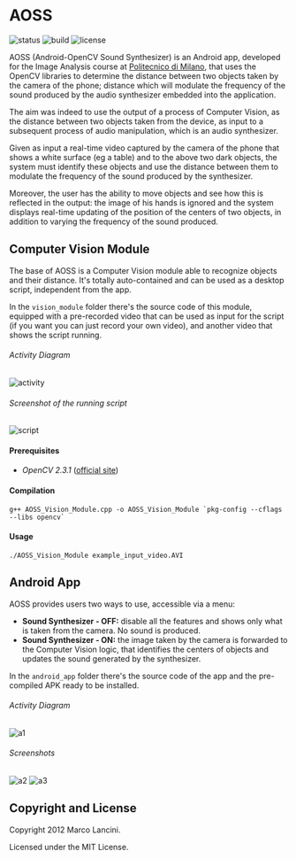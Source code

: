 # AOSS

![status](http://b.repl.ca/v1/status-completed-red.png "status") 
![build](http://b.repl.ca/v1/build-passing-brightgreen.png "build")
![license](http://b.repl.ca/v1/license-MIT-lightgrey.png "license")


AOSS (Android-OpenCV Sound Synthesizer) is an Android app, developed for the Image Analysis course at [Politecnico di Milano](http://www.polimi.it), that uses the OpenCV libraries to determine the distance between two objects taken by the camera of the phone; distance which will modulate the frequency of the sound produced by the audio synthesizer embedded into the application. 

The aim was indeed to use the output of a process of Computer Vision, as the distance between two objects taken from the device, as input to a subsequent process of audio manipulation, which is an audio synthesizer.

Given as input a real-time video captured by the camera of the phone that shows a white surface (eg a table) and to the above two dark objects, the system must identify these objects and use the distance between them to modulate the frequency of the sound produced by the synthesizer. 

Moreover, the user has the ability to move objects and see how this is reflected in the output: the image of his hands is ignored and the system displays real-time updating of the position of the centers of two objects, in addition to varying the frequency of the sound produced.




## Computer Vision Module

The base of AOSS is a Computer Vision module able to recognize objects and their distance. It's totally auto-contained and can be used as a desktop script, independent from the app.

In the `vision_module` folder there's the source code of this module, equipped with a pre-recorded video that can be used as input for the script (if you want you can just record your own video), and another video that shows the script running.

###### Activity Diagram
![activity](http://www.marcolancini.it/static/assets/projects/aoss/activity_cv.png "activity")

###### Screenshot of the running script
![script](http://www.marcolancini.it/static/assets/projects/aoss/screenshot.png "script")



#### Prerequisites
* *OpenCV 2.3.1* ([official site](http://opencv.willowgarage.com/wiki/Welcome))
   
   
#### Compilation
    g++ AOSS_Vision_Module.cpp -o AOSS_Vision_Module `pkg-config --cflags --libs opencv`


#### Usage
    ./AOSS_Vision_Module example_input_video.AVI



## Android App

AOSS provides users two ways to use, accessible via a menu:

* **Sound Synthesizer - OFF:** disable all the features and shows only what is taken from the camera. No sound is produced.
* **Sound Synthesizer - ON:**  the image taken by the camera is forwarded to the Computer Vision logic, that identifies the centers of objects and updates the sound generated by the synthesizer.


In the `android_app` folder there's the source code of the app and the pre-compiled APK ready to be installed.

###### Activity Diagram
![a1](http://www.marcolancini.it/static/assets/projects/aoss/activity_app.png "a1")


###### Screenshots
![a2](http://www.marcolancini.it/static/assets/projects/aoss/app_menu.png "a2")
![a3](http://www.marcolancini.it/static/assets/projects/aoss/app_on.png "a3")



## Copyright and License
Copyright 2012 Marco Lancini.

Licensed under the MIT License.
